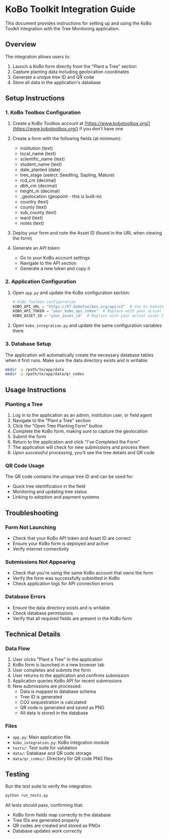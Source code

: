 # KoBo Toolkit Integration Guide

This document provides instructions for setting up and using the KoBo Toolkit integration with the Tree Monitoring application.

## Overview

The integration allows users to:
1. Launch a KoBo form directly from the "Plant a Tree" section
2. Capture planting data including geolocation coordinates
3. Generate a unique tree ID and QR code
4. Store all data in the application's database

## Setup Instructions

### 1. KoBo Toolbox Configuration

1. Create a KoBo Toolbox account at [https://www.kobotoolbox.org/](https://www.kobotoolbox.org/) if you don't have one
2. Create a form with the following fields (at minimum):
   - institution (text)
   - local_name (text)
   - scientific_name (text)
   - student_name (text)
   - date_planted (date)
   - tree_stage (select: Seedling, Sapling, Mature)
   - rcd_cm (decimal)
   - dbh_cm (decimal)
   - height_m (decimal)
   - _geolocation (geopoint - this is built-in)
   - country (text)
   - county (text)
   - sub_county (text)
   - ward (text)
   - notes (text)

3. Deploy your form and note the Asset ID (found in the URL when viewing the form)
4. Generate an API token:
   - Go to your KoBo account settings
   - Navigate to the API section
   - Generate a new token and copy it

### 2. Application Configuration

1. Open `app.py` and update the KoBo configuration section:
   ```python
   # KoBo Toolbox configuration
   KOBO_API_URL = "https://kf.kobotoolbox.org/api/v2"  # Use kc.kobotoolbox.org for legacy API
   KOBO_API_TOKEN = "your_kobo_api_token"  # Replace with your actual token
   KOBO_ASSET_ID = "your_asset_id"  # Replace with your actual asset ID
   ```

2. Open `kobo_integration.py` and update the same configuration variables there

### 3. Database Setup

The application will automatically create the necessary database tables when it first runs. Make sure the data directory exists and is writable:

```bash
mkdir -p /path/to/app/data
mkdir -p /path/to/app/data/qr_codes
```

## Usage Instructions

### Planting a Tree

1. Log in to the application as an admin, institution user, or field agent
2. Navigate to the "Plant a Tree" section
3. Click the "Open Tree Planting Form" button
4. Complete the KoBo form, making sure to capture the geolocation
5. Submit the form
6. Return to the application and click "I've Completed the Form"
7. The application will check for new submissions and process them
8. Upon successful processing, you'll see the tree details and QR code

### QR Code Usage

The QR code contains the unique tree ID and can be used for:
- Quick tree identification in the field
- Monitoring and updating tree status
- Linking to adoption and payment systems

## Troubleshooting

### Form Not Launching

- Check that your KoBo API token and Asset ID are correct
- Ensure your KoBo form is deployed and active
- Verify internet connectivity

### Submissions Not Appearing

- Check that you're using the same KoBo account that owns the form
- Verify the form was successfully submitted in KoBo
- Check application logs for API connection errors

### Database Errors

- Ensure the data directory exists and is writable
- Check database permissions
- Verify that all required fields are present in the KoBo form

## Technical Details

### Data Flow

1. User clicks "Plant a Tree" in the application
2. KoBo form is launched in a new browser tab
3. User completes and submits the form
4. User returns to the application and confirms submission
5. Application queries KoBo API for recent submissions
6. New submissions are processed:
   - Data is mapped to database schema
   - Tree ID is generated
   - CO2 sequestration is calculated
   - QR code is generated and saved as PNG
   - All data is stored in the database

### Files

- `app.py`: Main application file
- `kobo_integration.py`: KoBo integration module
- `tests/`: Test suite for validation
- `data/`: Database and QR code storage
- `data/qr_codes/`: Directory for QR code PNG files

## Testing

Run the test suite to verify the integration:

```bash
python run_tests.py
```

All tests should pass, confirming that:
- KoBo form fields map correctly to the database
- Tree IDs are generated properly
- QR codes are created and stored as PNGs
- Database updates work correctly
